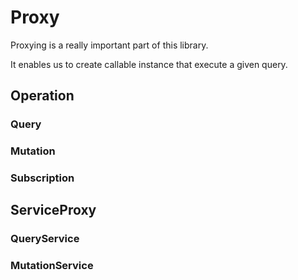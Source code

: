 # Proxy

Proxying is a really important part of this library.

It enables us to create callable instance that execute a given query.

## Operation

### Query

### Mutation

### Subscription

## ServiceProxy

### QueryService

### MutationService